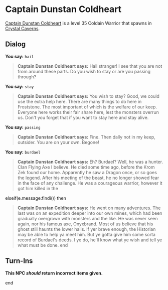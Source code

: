 # Captain Dunstan Coldheart



[Captain Dunstan Coldheart](/npc/121038) is a level 35 Coldain Warrior that spawns in [Crystal Caverns](/zone/121).



## Dialog

**You say:** `hail`



>**Captain Dunstan Coldheart says:** Hail stranger!  I see that you are not from around these parts.  Do you wish to stay or are you passing through?

**You say:** `stay`



>**Captain Dunstan Coldheart says:** You wish to stay?  Good, we could use the extra help here.  There are many things to do here in Froststone.  The most important of which is the welfare of our keep. Everyone here works their fair share here, lest the monsters overrun us.  Don't you forget that if you want to stay here and stay alive.

**You say:** `passing`



>**Captain Dunstan Coldheart says:** Fine.  Then dally not in my keep, outsider.  You are on your own.  Begone!

**You say:** `burdael`



>**Captain Dunstan Coldheart says:** Eh? Burdael? Well, he was a hunter. Clan Flying Axe I believe. He died some time ago, before the Krom Zek found our home. Apparently he saw a Dragon once, or so goes the legend. After his meeting of the beast, he no longer showed fear in the face of any challenge. He was a courageous warrior, however it got him killed in the

elseif(e.message:findi()) then


>**Captain Dunstan Coldheart says:** He went on many adventures. The last was on an expedition deeper into our own mines, which had been gradually overgrown with monsters and the like. He was never seen again, nor his famous axe, Onyxbrand. Most of us believe that his ghost still haunts the lower halls. If yer brave enough, the Historian may be able to help ya meet him. But ye gotta give him some sorta record of Burdael's deeds. I ye do, he'll know what ye wish and tell ye what must be done.
end



## Turn-Ins



**This NPC *should* return incorrect items given.**

end
